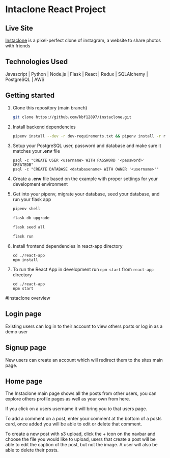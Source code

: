 # Intaclone React Project

## Live Site
[Instaclone](https://karlfinstaclone.herokuapp.com/) is a pixel-perfect clone of instagram, a website to share photos with friends

## Technologies Used
Javascript | Python | Node.js | Flask | React | Redux | SQLAlchemy | PostgreSQL | AWS

## Getting started

1. Clone this repository (main branch)

   ```bash
   git clone https://github.com/kbf12897/instaclone.git
   ```
   
2. Install backend dependencies

   ```bash 
   pipenv install --dev -r dev-requirements.txt && pipenv install -r requirements.txt
   ```
3. Setup your PostgreSQL user, password and database and make sure it matches your **.env** file
   ```
   psql -c "CREATE USER <username> WITH PASSWORD '<password>' CREATEDB"
   psql -c "CREATE DATABASE <databasename> WITH OWNER '<username>'"
   ```

4. Create a **.env** file based on the example with proper settings for your
   development environment

5. Get into your pipenv, migrate your database, seed your database, and run your flask app

   ```bash
   pipenv shell
   ```

   ```bash
   flask db upgrade
   ```

   ```bash
   flask seed all
   ```

   ```bash
   flask run
   ```

6. Install frontend dependencies in react-app directory
   ```
   cd ./react-app
   npm install
   ```

7. To run the React App in development run ```npm start``` from ```react-app``` directory
   ```
   cd ./react-app
   npm start
   ```
   
#Instaclone overview

## Login page
Existing users can log in to their account to view others posts or log in as a demo user

## Signup page
New users can create an account which will redirect them to the sites main page.

## Home page
The Instaclone main page shows all the posts from other users, you can explore others profile pages as well as your own from here.

If you click on a users username it will bring you to that users page.

To add a comment on a post, enter your comment at the bottom of a posts card, once added you will be able to edit or delete that comment.

To create a new post with s3 upload, click the + icon on the navbar and choose the file you would like to upload, users that create a post will be able to edit the caption of the post, but not the image. A user will also be able to delete their posts.
